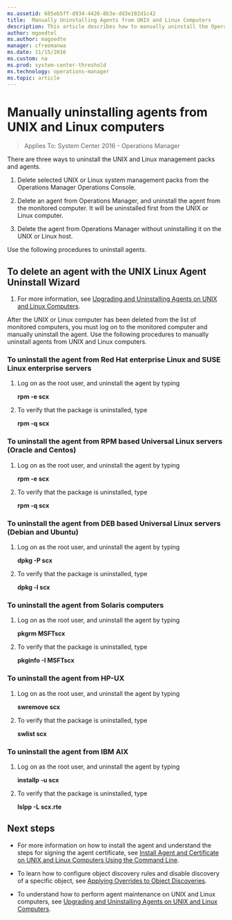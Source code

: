 ```yaml
---
ms.assetid: 685eb5ff-d934-4426-8b3e-dd3e102d1c42
title:  Manually Uninstalling Agents from UNIX and Linux Computers
description: This article describes how to manually uninstall the Operations Manager agent from UNIX and Linux computers.
author: mgoedtel
ms.author: magoedte
manager: cfreemanwa
ms.date: 11/15/2016
ms.custom: na
ms.prod: system-center-threshold
ms.technology: operations-manager
ms.topic: article
---
```


# Manually uninstalling agents from UNIX and Linux computers

>Applies To: System Center 2016 - Operations Manager

There are three ways to uninstall the UNIX and Linux management packs and agents.

1.  Delete selected UNIX or Linux system management packs from the Operations Manager Operations Console.

2.  Delete an agent from Operations Manager, and uninstall the agent from the monitored computer. It will be uninstalled first from the UNIX or Linux computer.

3.  Delete the agent from Operations Manager without uninstalling it on the UNIX or Linux host.

Use the following procedures to uninstall agents.

## To delete an agent with the UNIX Linux Agent Uninstall Wizard

1.  For more information, see [Upgrading and Uninstalling Agents on UNIX and Linux Computers](Upgrading-and-Uninstalling-Agents-on-UNIX-and-Linux-Computers.md).

After the UNIX or Linux computer has been deleted from the list of monitored computers, you must log on to the monitored computer and manually uninstall the agent. Use the following procedures to manually uninstall agents from UNIX and Linux computers.

### To uninstall the agent from Red Hat enterprise Linux and SUSE Linux enterprise servers

1.  Log on as the root user, and uninstall the agent by typing

    **rpm -e scx**

2.  To verify that the package is uninstalled, type

    **rpm -q scx**

### To uninstall the agent from RPM based Universal Linux servers (Oracle and Centos)

1.  Log on as the root user, and uninstall the agent by typing

    **rpm -e scx**

2.  To verify that the package is uninstalled, type

    **rpm -q scx**

### To uninstall the agent from DEB based Universal Linux servers (Debian and Ubuntu)

1.  Log on as the root user, and uninstall the agent by typing

    **dpkg -P scx**

2.  To verify that the package is uninstalled, type

    **dpkg -l scx**

### To uninstall the agent from Solaris computers

1.  Log on as the root user, and uninstall the agent by typing

    **pkgrm MSFTscx**

2.  To verify that the package is uninstalled, type

    **pkginfo -I MSFTscx**

### To uninstall the agent from HP-UX

1.  Log on as the root user, and uninstall the agent by typing

    **swremove scx**

2.  To verify that the package is uninstalled, type

    **swlist scx**

### To uninstall the agent from IBM AIX

1.  Log on as the root user, and uninstall the agent by typing

    **installp -u scx**

2.  To verify that the package is uninstalled, type

    **lslpp -L scx.rte**

## Next steps

- For more information on how to install the agent and understand the steps for signing the agent certificate, see [Install Agent and Certificate on UNIX and Linux Computers Using the Command Line](Install-Agent-and-Certificate-on-UNIX-and-Linux-Computers-Using-the-Command-Line.md).

- To learn how to configure object discovery rules and disable discovery of a specific object, see [Applying Overrides to Object Discoveries](Applying-Overrides-to-Object-Discoveries.md).

- To understand how to perform agent maintenance on UNIX and Linux computers, see [Upgrading and Uninstalling Agents on UNIX and Linux Computers](Upgrading-and-Uninstalling-Agents-on-UNIX-and-Linux-Computers.md).


